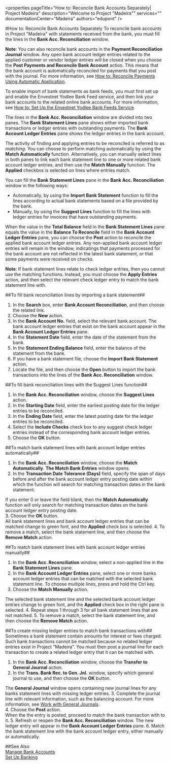 <properties
                pageTitle="How to: Reconcile Bank Accounts Separately| Project Madeira"
                description="Welcome to Project "Madeira"" 
                services="" 
                documentationCenter="Madeira"
                authors="edupont" />

#How to: Reconcile Bank Accounts Separately
To reconcile bank accounts in Project "Madeira" with statements received from the bank, you must fill the lines in the **Bank Acc. Reconciliation** window.

**Note**: You can also reconcile bank accounts in the **Payment Reconciliation Journal** window. Any open bank account ledger entries related to the applied customer or vendor ledger entries will be closed when you choose the **Post Payments and Reconcile Bank Account** action. This means that the bank account is automatically reconciled for payments that you post with the journal. For more information, see [How to: Reconcile Payments Using Automatic Application](receivables-how-reconcile-payments-auto-application.md).

To enable import of bank statements as bank feeds, you must first set up and enable the Envestnet Yodlee Bank Feed service, and then link your bank accounts to the related online bank accounts. For more information, see [How to: Set Up the Envestnet Yodlee Bank Feeds Service](bank-how-setup-bank-statement-service.md).

The lines in the **Bank Acc. Reconciliation** window are divided into two panes. The **Bank Statement Lines** pane shows either imported bank transactions or ledger entries with outstanding payments. The **Bank Account Ledger Entries** pane shows the ledger entries in the bank account. 

The activity of finding and applying entries to be reconciled is referred to as *matching*. You can choose to perform matching automatically by using the **Match Automatically** function. Alternatively, you can manually select lines in both panes to link each bank statement line to one or more related bank account ledger entries, and then use the **Match Manually** function. The **Applied** checkbox is selected on lines where entries match.

You can fill the **Bank Statement Lines** pane in the **Bank Acc. Reconciliation** window in the following ways:

* Automatically, by using the **Import Bank Statement** function to fill the lines according to actual bank statements based on a file provided by the bank.
* Manually, by using the **Suggest Lines** function to fill the lines with ledger entries for invoices that have outstanding payments.

When the value in the **Total Balance** field in the **Bank Statement Lines** pane equals the value in the **Balance To Reconcile** field in the **Bank Account Ledger Entries** pane, you can choose the **Post** action to reconcile the applied bank account ledger entries. Any non-applied bank account ledger entries will remain in the window, indicatings that payments processed for the bank account are not reflected in the latest bank statement, or that some payments were received on checks.

**Note**: If bank statement lines relate to check ledger entries, then you cannot use the matching functions. Instead, you must choose the **Apply Entries** action, and then select the relevant check ledger entry to match the bank statement line with. 

##To fill bank reconciliation lines by importing a bank statement##  
1. In the **Search** box, enter **Bank Account Reconciliation**, and then choose the related link.
2. Choose the **New** action.
3. In the **Bank Account No.** field, select the relevant bank account. The bank account ledger entries that exist on the bank account appear in the **Bank Account Ledger Entries** pane.
4. In the **Statement Date** field, enter the date of the statement from the bank.
5. In the **Statement Ending Balance** field, enter the balance of the statement from the bank.
6. If you have a bank statement file, choose the **Import Bank Statement** action. 
7. Locate the file, and then choose the **Open** button to import the bank transactions into the lines of the **Bank Acc. Reconciliation** window.

##To fill bank reconciliation lines with the Suggest Lines function##
1. In the **Bank Acc. Reconciliation** window, choose the **Suggest Lines** action.
2. In the **Starting Date** field, enter the earliest posting date for the ledger entries to be reconciled. 
3. In the **Ending Date** field, enter the latest posting date for the ledger entries to be reconciled.
4. Select the **Include Checks** check box to any suggest check ledger entries instead of the corresponding bank account ledger entries. 
5. Choose the **OK** button.

##To match bank statement lines with bank account ledger entries automatically##
1. In the **Bank Acc. Reconciliation** window, choose the **Match Automatically**. **The Match Bank Entries** window opens.
2. In the **Transaction Date Tolerance (Days)** field, specify the span of days before and after the bank account ledger entry posting date within which the function will search for matching transaction dates in the bank statement.

  If you enter 0 or leave the field blank, then the **Match Automatically** function will only search for matching transaction dates on the bank account ledger entry posting date.  
3. Choose the **OK** button.  
All bank statement lines and bank account ledger entries that can be matched change to green font, and the **Applied** check box is selected.
4. To remove a match, select the bank statement line, and then choose the **Remove Match** action.

##To match bank statement lines with bank account ledger entries manually##
1. In the **Bank Acc. Reconciliation** window, select a non-applied line in the **Bank Statement Lines** pane.
2. In the **Bank Account Ledger Entries** pane, select one or more banks account ledger entries that can be matched with the selected bank statement line. To choose multiple lines, press and hold the Ctrl key.  
3. Choose the **Match Manually** action.

  The selected bank statement line and the selected bank account ledger entries change to green font, and the **Applied** check box in the right pane is selected.
4. Repeat steps 1 through 3 for all bank statement lines that are not matched.
5. To remove a match, select the bank statement line, and then choose the **Remove Match** action.

##To create missing ledger entries to match bank transactions with##
Sometimes a bank statement contain amounts for interest or fees charged. Such bank transactions cannot be matched because no related ledger entries exist in Project "Madeira". You must then post a journal line for each transaction to create a related ledger entry that it can be matched with.

1. In the **Bank Acc. Reconciliation** window, choose the **Transfer to General Journal** action.  
2. In the **Trans. Bank Rec. to Gen. Jnl.** window, specify which general journal to use, and then choose the **OK** button.

  The **General Journal** window opens containing new journal lines for any banks statement lines with missing ledger entries.
3. Complete the journal line with relevant information, such as the balancing account. For more information, see [Work with General Journals](ui-work-general-journals.md).  
4. Choose the **Post** action.  
When the the entry is posted, proceed to match the bank transaction with to it.
5. Refresh or reopen the **Bank Acc. Reconciliation** window. The new ledger entry will appear in the **Bank Account Ledger Entries** pane.
6. Match the bank statement line with the bank account ledger entry, either manually or automatically.

##See Also  
[Manage Bank Accounts](bank-manage-bank-accounts.md)  
[Set Up Banking](bank-setup-banking.md)